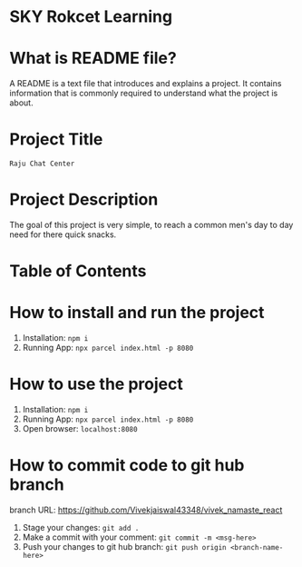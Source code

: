 # SKY Rokcet Learning

# What is README file?
A README is a text file that introduces and explains a project. It contains information that is commonly required to understand what the project is about.

# Project Title
`Raju Chat Center`

# Project Description
The goal of this project is very simple, to reach a common men's day to day need for there quick snacks.

# Table of Contents

# How to install and run the project
1. Installation: `npm i`
2. Running App: `npx parcel index.html -p 8080`

# How to use the project
1. Installation: `npm i`
2. Running App: `npx parcel index.html -p 8080`
3. Open browser: `localhost:8080`

# How to commit code to git hub branch
branch URL: https://github.com/Vivekjaiswal43348/vivek_namaste_react

1. Stage your changes: `git add .`
2. Make a commit with your comment: `git commit -m <msg-here>`
3. Push your changes to git hub branch: `git push origin <branch-name-here>`